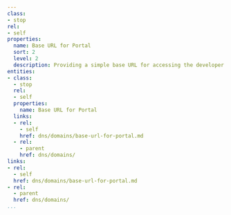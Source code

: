 ```yaml
---
class:
- stop
rel:
- self
properties:
  name: Base URL for Portal
  sort: 2
  level: 2
  description: Providing a simple base URL for accessing the developer portal -
entities:
- class:
  - stop
  rel:
  - self
  properties:
    name: Base URL for Portal
  links:
  - rel:
    - self
    href: dns/domains/base-url-for-portal.md
  - rel:
    - parent
    href: dns/domains/
links:
- rel:
  - self
  href: dns/domains/base-url-for-portal.md
- rel:
  - parent
  href: dns/domains/
...
```

